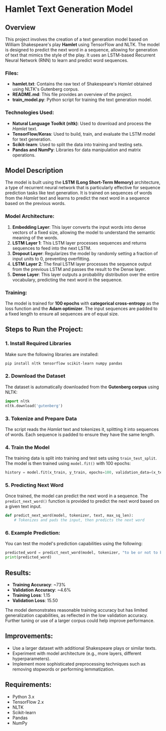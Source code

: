 # Hamlet Text Generation Model

## Overview

This project involves the creation of a text generation model based on William Shakespeare's play **Hamlet** using TensorFlow and NLTK. The model is designed to predict the next word in a sequence, allowing for generation of text that mimics the style of the play. It uses an LSTM-based Recurrent Neural Network (RNN) to learn and predict word sequences.

### Files:
- **hamlet.txt**: Contains the raw text of Shakespeare's *Hamlet* obtained using NLTK's Gutenberg corpus.
- **README.md**: This file provides an overview of the project.
- **train_model.py**: Python script for training the text generation model.

### Technologies Used:
- **Natural Language Toolkit (nltk)**: Used to download and process the *Hamlet* text.
- **TensorFlow/Keras**: Used to build, train, and evaluate the LSTM model for text generation.
- **Scikit-learn**: Used to split the data into training and testing sets.
- **Pandas and NumPy**: Libraries for data manipulation and matrix operations.

## Model Description

The model is built using the **LSTM (Long Short-Term Memory)** architecture, a type of recurrent neural network that is particularly effective for sequence prediction tasks like text generation. It is trained on sequences of words from the *Hamlet* text and learns to predict the next word in a sequence based on the previous words.

### Model Architecture:
1. **Embedding Layer**: This layer converts the input words into dense vectors of a fixed size, allowing the model to understand the semantic meaning of the words.
2. **LSTM Layer 1**: This LSTM layer processes sequences and returns sequences to feed into the next LSTM.
3. **Dropout Layer**: Regularizes the model by randomly setting a fraction of input units to 0, preventing overfitting.
4. **LSTM Layer 2**: The final LSTM layer processes the sequence output from the previous LSTM and passes the result to the Dense layer.
5. **Dense Layer**: This layer outputs a probability distribution over the entire vocabulary, predicting the next word in the sequence.

### Training:
The model is trained for **100 epochs** with **categorical cross-entropy** as the loss function and the **Adam optimizer**. The input sequences are padded to a fixed length to ensure all sequences are of equal size.

## Steps to Run the Project:

### 1. Install Required Libraries
Make sure the following libraries are installed:
```bash
pip install nltk tensorflow scikit-learn numpy pandas
```

### 2. Download the Dataset
The dataset is automatically downloaded from the **Gutenberg corpus** using NLTK:
```python
import nltk
nltk.download('gutenberg')
```

### 3. Tokenize and Prepare Data
The script reads the *Hamlet* text and tokenizes it, splitting it into sequences of words. Each sequence is padded to ensure they have the same length.

### 4. Train the Model
The training data is split into training and test sets using `train_test_split`. The model is then trained using `model.fit()` with 100 epochs:
```python
history = model.fit(x_train, y_train, epochs=100, validation_data=(x_test, y_test), verbose=1)
```

### 5. Predicting Next Word
Once trained, the model can predict the next word in a sequence. The `predict_next_word()` function is provided to predict the next word based on a given text input.

```python
def predict_next_word(model, tokenizer, text, max_sq_len):
    # Tokenizes and pads the input, then predicts the next word
```

### 6. Example Prediction:
You can test the model's prediction capabilities using the following:
```python
predicted_word = predict_next_word(model, tokenizer, "to be or not to be", max_sq_len)
print(predicted_word)
```

## Results:
- **Training Accuracy**: ~73%
- **Validation Accuracy**: ~4.6%
- **Training Loss**: 1.15
- **Validation Loss**: 15.50

The model demonstrates reasonable training accuracy but has limited generalization capabilities, as reflected in the low validation accuracy. Further tuning or use of a larger corpus could help improve performance.

## Improvements:
- Use a larger dataset with additional Shakespeare plays or similar texts.
- Experiment with model architecture (e.g., more layers, different hyperparameters).
- Implement more sophisticated preprocessing techniques such as removing stopwords or performing lemmatization.

## Requirements:
- Python 3.x
- TensorFlow 2.x
- NLTK
- Scikit-learn
- Pandas
- NumPy
